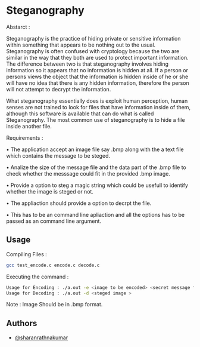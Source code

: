 
# Steganography

Abstarct :

Steganography is the practice of hiding private or sensitive information within something that appears to be nothing out to the usual. Steganography is often confused with cryptology because the two are similar in the way that they both are used to protect important information. The difference between two is that steganography involves hiding information so it appears that no information is hidden at all. If a person or persons views the object that the information is hidden inside of he or she will have no idea that there is any hidden information, therefore the person will not attempt to decrypt the information.

What steganography essentially does is exploit human perception, human senses are not trained to look for files that have information inside of them, although this software is available that can do what is called Steganography. The most common use of steganography is to hide a file inside another file.


Requirements :

•	The application accept an image file say .bmp along with the a text file which contains the message to be steged.

•	Analize the size of the message file and the data part of the .bmp file to check whether the messsage could fit in the provided .bmp image.

•	Provide a option to steg a magic string which could be usefull to identify whether the image is steged or not.

•	The appliaction should provide a option to decrpt the file.

•	This has to be an command line apliaction and all the options has to be passed as an command line argument.

## Usage
Compiling Files :
```bash
gcc test_encode.c encode.c decode.c
```
Executing the command : 
```bash
Usage for Encoding : ./a.out -e <image to be encoded> <secret message file> [output file name]
Usage for Decoding : ./a.out -d <steged image >
```
Note : Image Should be in .bmp format.
## Authors

- [@sharanrathnakumar](https://www.github.com/sharanrathnakumar)

